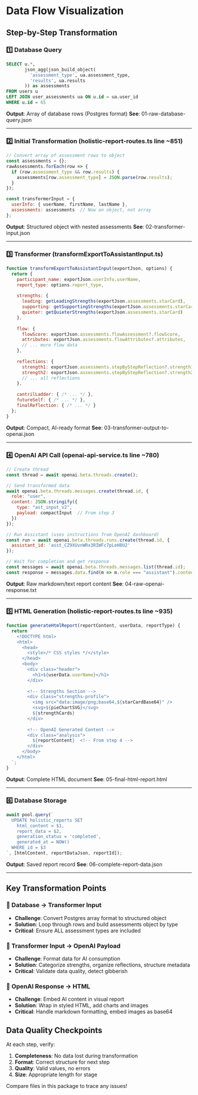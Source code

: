 # Data Flow Visualization

## Step-by-Step Transformation

### 1️⃣ Database Query
```sql
SELECT u.*, 
       json_agg(json_build_object(
         'assessment_type', ua.assessment_type,
         'results', ua.results
       )) as assessments
FROM users u
LEFT JOIN user_assessments ua ON u.id = ua.user_id
WHERE u.id = 65
```
**Output**: Array of database rows (Postgres format)
**See**: 01-raw-database-query.json

---

### 2️⃣ Initial Transformation (holistic-report-routes.ts line ~851)
```javascript
// Convert array of assessment rows to object
const assessments = {};
rawAssessments.forEach(row => {
  if (row.assessment_type && row.results) {
    assessments[row.assessment_type] = JSON.parse(row.results);
  }
});

const transformerInput = {
  userInfo: { userName, firstName, lastName },
  assessments: assessments  // Now an object, not array
};
```
**Output**: Structured object with nested assessments
**See**: 02-transformer-input.json

---

### 3️⃣ Transformer (transformExportToAssistantInput.ts)
```javascript
function transformExportToAssistantInput(exportJson, options) {
  return {
    participant_name: exportJson.userInfo.userName,
    report_type: options.report_type,
    
    strengths: {
      leading: getLeadingStrengths(exportJson.assessments.starCard),
      supporting: getSupportingStrengths(exportJson.assessments.starCard),
      quieter: getQuieterStrengths(exportJson.assessments.starCard)
    },
    
    flow: {
      flowScore: exportJson.assessments.flowAssessment?.flowScore,
      attributes: exportJson.assessments.flowAttributes?.attributes,
      // ... more flow data
    },
    
    reflections: {
      strength1: exportJson.assessments.stepByStepReflection?.strength1,
      strength2: exportJson.assessments.stepByStepReflection?.strength2,
      // ... all reflections
    },
    
    cantrilLadder: { /* ... */ },
    futureSelf: { /* ... */ },
    finalReflection: { /* ... */ }
  };
}
```
**Output**: Compact, AI-ready format
**See**: 03-transformer-output-to-openai.json

---

### 4️⃣ OpenAI API Call (openai-api-service.ts line ~780)
```javascript
// Create thread
const thread = await openai.beta.threads.create();

// Send transformed data
await openai.beta.threads.messages.create(thread.id, {
  role: "user",
  content: JSON.stringify({ 
    type: "ast_input_v2", 
    payload: compactInput  // From step 3
  })
});

// Run Assistant (uses instructions from OpenAI dashboard)
const run = await openai.beta.threads.runs.create(thread.id, {
  assistant_id: 'asst_CZ9XUvnWRx3RIWFc7pLeH8U2'
});

// Wait for completion and get response
const messages = await openai.beta.threads.messages.list(thread.id);
const response = messages.data.find(m => m.role === "assistant").content[0].text.value;
```
**Output**: Raw markdown/text report content
**See**: 04-raw-openai-response.txt

---

### 5️⃣ HTML Generation (holistic-report-routes.ts line ~935)
```javascript
function generateHtmlReport(reportContent, userData, reportType) {
  return `
    <!DOCTYPE html>
    <html>
      <head>
        <style>/* CSS styles */</style>
      </head>
      <body>
        <div class="header">
          <h1>${userData.userName}</h1>
        </div>
        
        <!-- Strengths Section -->
        <div class="strengths-profile">
          <img src="data:image/png;base64,${starCardBase64}" />
          <svg>${pieChartSVG}</svg>
          ${strengthCards}
        </div>
        
        <!-- OpenAI Generated Content -->
        <div class="analysis">
          ${reportContent}  <!-- From step 4 -->
        </div>
      </body>
    </html>
  `;
}
```
**Output**: Complete HTML document
**See**: 05-final-html-report.html

---

### 6️⃣ Database Storage
```javascript
await pool.query(`
  UPDATE holistic_reports SET
    html_content = $1,
    report_data = $2,
    generation_status = 'completed',
    generated_at = NOW()
  WHERE id = $3
`, [htmlContent, reportDataJson, reportId]);
```
**Output**: Saved report record
**See**: 06-complete-report-data.json

---

## Key Transformation Points

### 🔄 Database → Transformer Input
- **Challenge**: Convert Postgres array format to structured object
- **Solution**: Loop through rows and build assessments object by type
- **Critical**: Ensure ALL assessment types are included

### 🔄 Transformer Input → OpenAI Payload
- **Challenge**: Format data for AI consumption
- **Solution**: Categorize strengths, organize reflections, structure metadata
- **Critical**: Validate data quality, detect gibberish

### 🔄 OpenAI Response → HTML
- **Challenge**: Embed AI content in visual report
- **Solution**: Wrap in styled HTML, add charts and images
- **Critical**: Handle markdown formatting, embed images as base64

## Data Quality Checkpoints

At each step, verify:
1. **Completeness**: No data lost during transformation
2. **Format**: Correct structure for next step
3. **Quality**: Valid values, no errors
4. **Size**: Appropriate length for stage

Compare files in this package to trace any issues!
